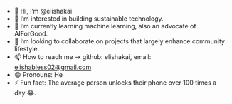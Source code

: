 - 👋 Hi, I’m @elishakai
- 👀 I’m interested in building sustainable technology.
- 🌱 I’m currently learning machine learning, also an advocate of AIForGood.
- 💞️ I’m looking to collaborate on projects that largely enhance community lifestyle.
- 📫 How to reach me -> github: elishakai, email: elishabless02@gmail.com
- 😄 Pronouns: He
- ⚡ Fun fact: The average person unlocks their phone over 100 times a day 😂.

<!---
elishakai/elishakai is a ✨ special ✨ repository because its `README.md` (this file) appears on your GitHub profile.
You can click the Preview link to take a look at your changes.
--->
